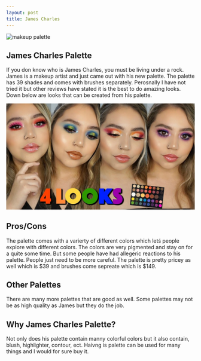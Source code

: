 ```yaml
---
layout: post
title: James Charles 
---
```


![makeup palette](/images/pink.mhtml) 


## James Charles Palette
If you don know who is James Charles, you must be living under a rock. James is a makeup artist and just came out with his new palette. The palette has 39 shades and comes with brushes separately. Perosnally I have not tried it but other reviews have stated it is the best to do amazing looks. Down below are looks that can be created from his palette. 

![Makeup looks](/images/girl.jpg)



## Pros/Cons
The palette comes with a varierty of different colors which letś people explore with different colors. The colors are very pigmented and stay on for a quite some time. But some people have had allegeric reactions to his palette. People just need to be more careful. The palette is pretty pricey as well which is $39 and brushes come sepreate which is $149.

## Other Palettes
There are many more palettes that are good as well. Some palettes may not be as high quality as James but they do the job.

## Why James Charles Palette?
Not only does his palette contain manny colorful colors but it also contain, blush, highlighter, contour, ect. Haivng is palette can be used for many things and I would for sure buy it.
